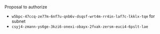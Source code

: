 Proposal to authorize
- `w5bpc-47ccq-ze77m-6nf7u-qnb6v-dsqsf-wrt4m-rr4in-laf7c-lkklx-tqe`
for subnet
- `csyj4-zmann-ys6ge-3kzi6-onexi-obayx-2fvak-zersm-euci4-6pslt-lae`